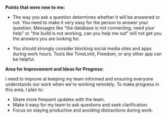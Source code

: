 **Points that were new to me:**

- The way you ask a question determines whether it will be answered or not. You need to make it very easy for the person to answer your question. Messages like "the database is not connecting, need your help" or "the build is not working, can you help me out" will not get you the answers you are looking for.

- You should strongly consider blocking social media sites and apps during work hours. Tools like TimeLimit, Freedom, or any other app can be helpful.

**Area for Improvement and Ideas for Progress:**

I need to improve at keeping my team informed and ensuring everyone understands our work when we're working remotely. To make progress in this area, I plan to:

- Share more frequent updates with the team.
- Make it easy for my team to ask questions and seek clarification.
- Focus on staying productive and avoiding distractions during work.
